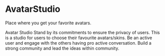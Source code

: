 # AvatarStudio
Place where you get your favorite avatars.

Avatar Studio 
Stand by its commitments to ensure the privacy of users. 
This is a studio for users to choose their favourite avatars/skins. Be an active user and engage with the others having pro active conversation. 
Build a strong community and lead the ideas within community.
